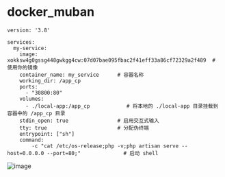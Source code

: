 # docker_muban
```
version: '3.8'

services:
  my-service:
    image: xokksw4g0gssg448gwkgg4cw:07d07bae095fbac2f41eff33a86cf72329a2f489  # 使用你的镜像
    container_name: my_service      # 容器名称
    working_dir: /app_cp
    ports:
      - "30800:80"
    volumes:
      - ./local-app:/app_cp            # 将本地的 ./local-app 目录挂载到容器中的 /app_cp 目录
    stdin_open: true                # 启用交互式输入
    tty: true                       # 分配伪终端
    entrypoint: ["sh"]
    command: 
        -c "cat /etc/os-release;php -v;php artisan serve --host=0.0.0.0 --port=80;"              # 启动 shell
```
![image](https://github.com/user-attachments/assets/85b30ac5-1af5-4b95-9828-4825d5b99f0f)
